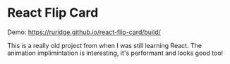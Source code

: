# React Flip Card

Demo: https://ruridge.github.io/react-flip-card/build/

This is a really old project from when I was still learning React. The animation implimintation is interesting, it's performant and looks good too!
